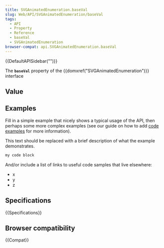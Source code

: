 ```yaml
---
title: SVGAnimatedEnumeration.baseVal
slug: Web/API/SVGAnimatedEnumeration/baseVal
tags:
  - API
  - Property
  - Reference
  - baseVal
  - SVGAnimatedEnumeration
browser-compat: api.SVGAnimatedEnumeration.baseVal
---
```

{{DefaultAPISidebar("")}}

The **`baseVal`** property of the {{domxref("SVGAnimatedEnumeration")}} interface 

## Value



## Examples

Fill in a simple example that nicely shows a typical usage of the API, then perhaps some more complex examples (see our guide on how to add [code examples](/en-US/docs/MDN/Contribute/Structures/Code_examples) for more information).

This text should be replaced with a brief description of what the example demonstrates.

```js
my code block
```

And/or include a list of links to useful code samples that live elsewhere:

*   x
*   y
*   z

## Specifications

{{Specifications}}

## Browser compatibility

{{Compat}}


